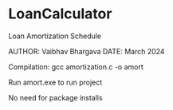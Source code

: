 # LoanCalculator
Loan Amortization Schedule

AUTHOR: Vaibhav Bhargava
DATE: March 2024

Compilation: gcc amortization.c -o amort

Run amort.exe to run project

No need for package installs
